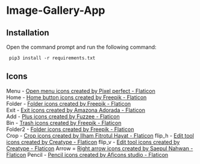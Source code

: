 # **Image-Gallery-App**

## **Installation**
Open the command prompt and run the following command:
 ``` 
  pip3 install -r requirements.txt 
  ```

## **Icons**
Menu - <a href="https://www.flaticon.com/free-icons/open-menu" title="open menu icons">Open menu icons created by Pixel perfect - Flaticon</a><br>
Home - <a href="https://www.flaticon.com/free-icons/home-button" title="home button icons">Home button icons created by Freepik - Flaticon</a><br>
Folder - <a href="https://www.flaticon.com/free-icons/folder" title="folder icons">Folder icons created by Freepik - Flaticon</a><br>
Exit - <a href="https://www.flaticon.com/free-icons/exit" title="exit icons">Exit icons created by Amazona Adorada - Flaticon</a><br>
Add - <a href="https://www.flaticon.com/free-icons/plus" title="plus icons">Plus icons created by Fuzzee - Flaticon</a><br>
Bin - <a href="https://www.flaticon.com/free-icons/trash" title="trash icons">Trash icons created by Freepik - Flaticon</a><br>
Folder2 - <a href="https://www.flaticon.com/free-icons/folder" title="folder icons">Folder icons created by Freepik - Flaticon</a><br>
Crop - <a href="https://www.flaticon.com/free-icons/crop" title="crop icons">Crop icons created by Ilham Fitrotul Hayat - Flaticon</a>
flip_h - <a href="https://www.flaticon.com/free-icons/edit-tool" title="edit tool icons">Edit tool icons created by Creatype - Flaticon</a>
flip_v - <a href="https://www.flaticon.com/free-icons/edit-tool" title="edit tool icons">Edit tool icons created by Creatype - Flaticon</a>
Arrow = <a href="https://www.flaticon.com/free-icons/right-arrow" title="right arrow icons">Right arrow icons created by Saepul Nahwan - Flaticon</a>
Pencil - <a href="https://www.flaticon.com/free-icons/pencil" title="pencil icons">Pencil icons created by Aficons studio - Flaticon</a>
